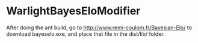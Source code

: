 # WarlightBayesEloModifier
After doing the ant build, go to http://www.remi-coulom.fr/Bayesian-Elo/ to download bayeselo.exe, and place that file in the dist/lib/ folder.
